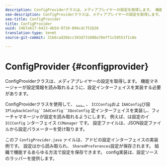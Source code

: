 ```yaml
---
description: ConfigProviderクラスは、メディアプレイヤーの設定を取得します。 機能マネージャーが設定情報を読み取れるように、設定インターフェイスを実装する必要があります。
seo-description: ConfigProviderクラスは、メディアプレイヤーの設定を取得します。 機能マネージャーが設定情報を読み取れるように、設定インターフェイスを実装する必要があります。
seo-title: ConfigProvider
title: ConfigProvider
uuid: 2467a617-6413-4b5d-9710-894cdc751b26
translation-type: tm+mt
source-git-commit: 31b6cad26bcc393d731080a70eff1c59551f1c8e

---
```



# ConfigProvider {#configprovider}

ConfigProviderクラスは、メディアプレイヤーの設定を取得します。 機能マネージャーが設定情報を読み取れるように、設定インターフェイスを実装する必要があります。

ConfigProviderクラスを使用して、 [、、、](https://help.adobe.com/en_US/primetime/api/reference_implementation/android/javadoc/com/adobe/primetime/reference/config/ConfigProvider.html) 、 `ICCConfig`およ `IAAConfig`び設 `IPlaybackConfig``IAdConfig``IQosConfig` 定インターフェイスを実装し、フィーチャマネージャが設定を読み取れるようにします。 例えば、は設定のイ `ICCConfig` ンターフェイス `CCManager` です。 設定ファイルは、JSON設定ファイルから設定パラメーターを受け取ります。

このフ `ConfigProvider.java` ァイルは、アドビの設定インターフェイスの実装例です。 設定はから読み取られ、 `SharedPreferences`設定が保存されます。 組織で機能するあらゆる方法で設定を保存できます。 config実装は、設定ソースのラッパーを提供します。